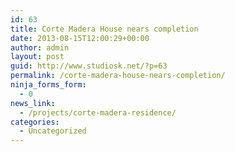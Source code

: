 ```yaml
---
id: 63
title: Corte Madera House nears completion
date: 2013-08-15T12:00:29+00:00
author: admin
layout: post
guid: http://www.studiosk.net/?p=63
permalink: /corte-madera-house-nears-completion/
ninja_forms_form:
  - 0
news_link:
  - /projects/corte-madera-residence/
categories:
  - Uncategorized
---
```

